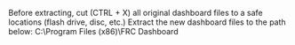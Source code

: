 Before extracting, cut (CTRL + X) all original dashboard files to a safe locations (flash drive, disc, etc.)
Extract the new dashboard files to the path below:
C:\Program Files (x86)\FRC Dashboard
